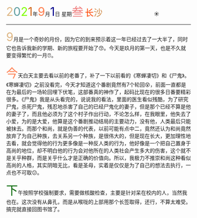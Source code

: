 <font size=6><font color=#DEB887>2</font><font color=#5F9EA0>0</font><font color=7FFF00>2</font><font color=#D2691E>1</font></font>年<font size=6 color=FF7F50>9</font>月<font size=6 color=#00008B>1</font>日 星期<font size=6 color=#F08080>叁</font>
<font size=5><font color=#FF4500>长</font><font color=#CD853F>沙</font></font>&emsp;&emsp;&emsp;&emsp;&emsp;&emsp;&emsp;&emsp;&emsp;&emsp;:sunny:

****

<font  color=#DEB887 size=6>9</font>月是一个奇妙的月份，因为它的到来预示着这一年已经过去了一大半了，同时它也告诉我新的学期、新的旅程要开始了:kissing_smiling_eyes:。今天是玖月的第一天，也是不久就要变得繁忙的一月:alarm_clock:。

<font size=6 color=#FF7F50 >今</font>天白天主要去看以前的老番了，补了一下以前看的《寒蝉凄切》和《尸鬼》。《寒蝉凄切》之前没看完，今天才知道这个番剧竟然有7个轮回:dizzy_face:，前面一直都是在为最后的一场轮回埋下伏笔，这部番真的神作了，起码比现在的很多日番要精彩很多。《尸鬼》我是从头看完的，说说我的看法，里面的医生看似残酷，为了研究尸鬼，杀死尸鬼，残忍地杀害了自己的已经尸鬼化的妻子，但是那个已经不算是他的妻子了，而且他必须为了这个村子作出行动，不论怎么样，在我眼里，他失去了小爱，为的是大爱，他算是这个番剧推动结局的主要动力，没有他，人类最后只能被抹去。而那个和尚，就是伪善的代表，以前可能有点中二，竟然还认为和尚竟然放弃了为自己种族，去关系另一个种族，是很伟大的，但是现在长大，更加理性地去看，就会觉得他的行为更多像是一种反人类的行为，他好像是一个把自己置身于高尚的地位，却不明白他的行为会对他所在的人类社会产生多大的伤害，这个就不是关乎种群，而是关乎什么才是正确的价值向。所以，我极力不推崇和尚这种看似高尚的人格，其实阴暗无比，看是圣母，实着是仅仅是为了自己的想法去执行，一点也不可取:confused:。

<font size=6 color=#006400>下</font>午按照学校强制要求，需要做核酸检查，主要是针对呆在校内的人，当然我也在。这次没有从鼻孔，而是从喉咙的上部用那个长签取得，还行，不算太难受。搞完就直接回图书馆了。

